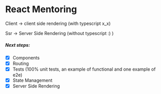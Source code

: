 # React Mentoring

Client -> client side rendering (with typescript x_x)

Ssr -> Server Side Rendering (without typescript :) )

##### Next steps:

- [x] Components
- [x] Routing
- [x] Tests (100% unit tests, an example of functional and one example of e2e)
- [x] State Management
- [x] Server Side Rendering
